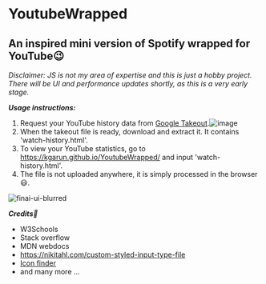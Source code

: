 # YoutubeWrapped
## An inspired mini version of Spotify wrapped for YouTube:wink:

*Disclaimer: JS is not my area of expertise and this is just a hobby project. There will be UI and performance updates shortly, as this is a very early stage.*

***Usage instructions:***
1. Request your YouTube history data from [Google Takeout](https://takeout.google.com/).![image](https://user-images.githubusercontent.com/21175650/205507733-67227850-ed10-4ef2-9b10-1639399f160c.png)
2. When the takeout file is ready, download and extract it. It contains 'watch-history.html'.
3. To view your YouTube statistics, go to https://kgarun.github.io/YoutubeWrapped/ and input 'watch-history.html'.
4. The file is not uploaded anywhere, it is simply processed in the browser:smiley:.

![finai-ui-blurred](https://user-images.githubusercontent.com/21175650/206831267-8e967bce-915b-4edf-aa84-84e5d927fa36.png)

***Credits:orange_heart:***
- W3Schools
- Stack overflow
- MDN webdocs
- https://nikitahl.com/custom-styled-input-type-file
- [Icon finder](https://www.iconfinder.com/icons/211815/rewind_icon)
- and many more ...

